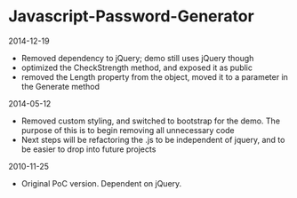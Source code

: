 Javascript-Password-Generator
=============================

2014-12-19
* Removed dependency to jQuery; demo still uses jQuery though
* optimized the CheckStrength method, and exposed it as public
* removed the Length property from the object, moved it to a parameter in the Generate method

2014-05-12
* Removed custom styling, and switched to bootstrap for the demo. The purpose of this is to begin removing all unnecessary code
* Next steps will be refactoring the .js to be independent of jquery, and to be easier to drop into future projects

2010-11-25
* Original PoC version. Dependent on jQuery.
